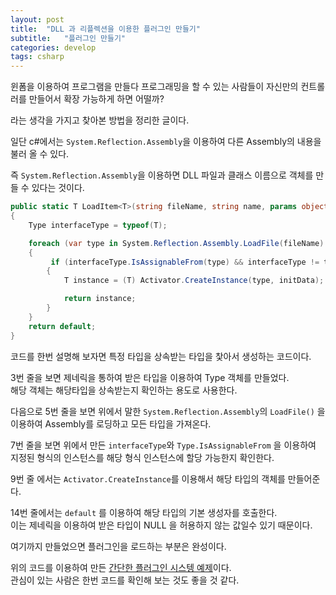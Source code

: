 ```yaml
---
layout: post
title:  "DLL 과 리플렉션을 이용한 플러그인 만들기"
subtitle:   "플러그인 만들기"
categories: develop
tags: csharp
---
```


윈폼을 이용하여 프로그램을 만들다 프로그래밍을 할 수 있는 사람들이 자신만의 컨트롤러를 만들어서 확장 가능하게 하면 어떨까?

라는 생각을 가지고 찾아본 방법을 정리한 글이다.

일단 c#에서는 ``System.Reflection.Assembly``을 이용하여 다른 Assembly의 내용을 불러 올 수 있다.

즉 ``System.Reflection.Assembly``을 이용하면 DLL 파일과 클래스 이름으로 객체를 만들 수 있다는 것이다.

```csharp
public static T LoadItem<T>(string fileName, string name, params object[] initData)
{
    Type interfaceType = typeof(T);

    foreach (var type in System.Reflection.Assembly.LoadFile(fileName).GetTypes())
    {
         if (interfaceType.IsAssignableFrom(type) && interfaceType != type && type.Name == name)
        {
            T instance = (T) Activator.CreateInstance(type, initData);

            return instance;
        }
    }
    return default;
}
```

코드를 한번 설명해 보자면 특정 타입을 상속받는 타입을 찿아서 생성하는 코드이다.

3번 줄을 보면 제네릭을 통하여 받은 타입을 이용하여 Type 객체를 만들었다.  
해당 객체는 해당타입을 상속받는지 확인하는 용도로 사용한다.

다음으로 5번 줄을 보면 위에서 말한 ``System.Reflection.Assembly``의 ``LoadFile()`` 을 이용하여 Assembly를 로딩하고 모든 타입을 가져온다.

7번 줄을 보면 위에서 만든 ``interfaceType``와 ``Type.IsAssignableFrom`` 을 이용하여 지정된 형식의 인스턴스를 해당 형식 인스턴스에 할당 가능한지 확인한다.  

9번 줄 에서는 ``Activator.CreateInstance``를 이용해서 해당 타입의 객체를 만들어준다.

14번 줄에서는 ``default`` 를 이용하여 해당 타입의 기본 생성자를 호출한다.   
이는 제네릭을 이용하여 받은 타입이 NULL 을 허용하지 않는 값일수 있기 때문이다.

여기까지 만들었으면 플러그인을 로드하는 부분은 완성이다.

위의 코드를 이용하여 만든 [간단한 플러그인 시스텡 예제](https://github.com/Hot-key/PluginSystem)이다.  
관심이 있는 사람은 한번 코드를 확인해 보는 것도 좋을 것 같다.